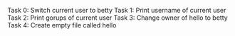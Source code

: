 Task 0: Switch current user to betty
Task 1: Print username of current user
Task 2: Print gorups of current user
Task 3: Change owner of hello to betty
Task 4: Create empty file called hello
